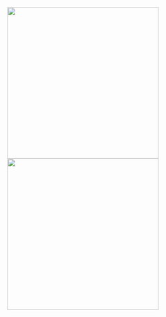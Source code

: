 
<img src="https://github.com/dzhoshua/android-dev/assets/118795314/cb912865-e725-431b-b07d-68f35506960c" width="350"/>
<img src="https://github.com/dzhoshua/android-dev/assets/118795314/bbfd764d-afeb-4dc5-8251-e606e902a5f7" width="350"/>
